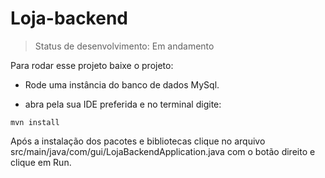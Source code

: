 <h1>Loja-backend</h1>

> Status de desenvolvimento: Em andamento

Para rodar esse projeto baixe o projeto:

- Rode uma instância do banco de dados MySql.

- abra pela sua IDE preferida e no terminal digite: 

```
mvn install
```

Após a instalação dos pacotes e bibliotecas clique no arquivo src/main/java/com/gui/LojaBackendApplication.java com o botão direito e clique em Run.
